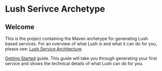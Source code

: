 # Lush Serivce Archetype

## Welcome
This is the project containing the Maven archetype for generating Lush based services.  For an overview of what Lush is and what it can do for you, please see: [Lush Service Architecture](https://github.com/paul-parrone/lush-core).

[Getting Started](https://github.com/paul-parrone/lush-core/getting-started.md) guide.  This guide will take you through generating your first service and shows the technical details of what Lush can do  for you.  

